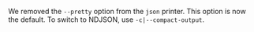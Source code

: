 We removed the `--pretty` option from the `json` printer. This option is now the
default. To switch to NDJSON, use `-c|--compact-output`.
